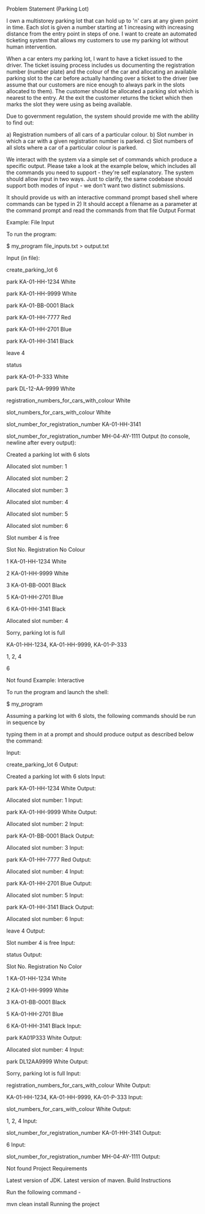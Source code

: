 Problem Statement (Parking Lot)

I own a multi­storey parking lot that can hold up to 'n' cars at any given point in time. Each slot is given a number starting at 1 increasing with increasing distance from the entry point in steps of one. I want to create an automated ticketing system that allows my customers to use my parking lot without human intervention.

When a car enters my parking lot, I want to have a ticket issued to the driver. The ticket issuing process includes us documenting the registration number (number plate) and the colour of the car and allocating an available parking slot to the car before actually handing over a ticket to the driver (we assume that our customers are nice enough to always park in the slots allocated to them). The customer should be allocated a parking slot which is nearest to the entry. At the exit the customer returns the ticket which then marks the slot they were using as being available.

Due to government regulation, the system should provide me with the ability to find out:

a) Registration numbers of all cars of a particular colour. b) Slot number in which a car with a given registration number is parked. c) Slot numbers of all slots where a car of a particular colour is parked.

We interact with the system via a simple set of commands which produce a specific output. Please take a look at the example below, which includes all the commands you need to support - they're self explanatory. The system should allow input in two ways. Just to clarify, the same codebase should support both modes of input - we don't want two distinct submissions.

It should provide us with an interactive command prompt based shell where commands can be typed in 2) It should accept a filename as a parameter at the command prompt and read the commands from that file
Output Format

Example: File Input

To run the program:

$ my_program file_inputs.txt > output.txt

Input (in file):

create_parking_lot 6

park KA-01-HH-1234 White

park KA-01-HH-9999 White

park KA-01-BB-0001 Black

park KA-01-HH-7777 Red

park KA-01-HH-2701 Blue

park KA-01-HH-3141 Black

leave 4

status

park KA-01-P-333 White

park DL-12-AA-9999 White

registration_numbers_for_cars_with_colour White

slot_numbers_for_cars_with_colour White

slot_number_for_registration_number KA-01-HH-3141

slot_number_for_registration_number MH-04-AY-1111 Output (to console, newline after every output):

Created a parking lot with 6 slots

Allocated slot number: 1

Allocated slot number: 2

Allocated slot number: 3

Allocated slot number: 4

Allocated slot number: 5

Allocated slot number: 6

Slot number 4 is free

Slot No. Registration No Colour

1 KA-01-HH-1234 White

2 KA-01-HH-9999 White

3 KA-01-BB-0001 Black

5 KA-01-HH-2701 Blue

6 KA-01-HH-3141 Black

Allocated slot number: 4

Sorry, parking lot is full

KA-01-HH-1234, KA-01-HH-9999, KA-01-P-333

1, 2, 4

6

Not found Example: Interactive

To run the program and launch the shell:

$ my_program

Assuming a parking lot with 6 slots, the following commands should be run in sequence by

typing them in at a prompt and should produce output as described below the command:

Input:

create_parking_lot 6 Output:

Created a parking lot with 6 slots Input:

park KA-01-HH-1234 White Output:

Allocated slot number: 1 Input:

park KA-01-HH-9999 White Output:

Allocated slot number: 2 Input:

park KA-01-BB-0001 Black Output:

Allocated slot number: 3 Input:

park KA-01-HH-7777 Red Output:

Allocated slot number: 4 Input:

park KA-01-HH-2701 Blue Output:

Allocated slot number: 5 Input:

park KA-01-HH-3141 Black Output:

Allocated slot number: 6 Input:

leave 4 Output:

Slot number 4 is free Input:

status Output:

Slot No. Registration No Color

1 KA-01-HH-1234 White

2 KA-01-HH-9999 White

3 KA-01-BB-0001 Black

5 KA-01-HH-2701 Blue

6 KA-01-HH-3141 Black Input:

park KA­01­P­333 White Output:

Allocated slot number: 4 Input:

park DL­12­AA­9999 White Output:

Sorry, parking lot is full Input:

registration_numbers_for_cars_with_colour White Output:

KA-01-HH-1234, KA-01-HH-9999, KA-01-P-333 Input:

slot_numbers_for_cars_with_colour White Output:

1, 2, 4 Input:

slot_number_for_registration_number KA-01-HH-3141 Output:

6 Input:

slot_number_for_registration_number MH-04-AY-1111 Output:

Not found Project Requirements

Latest version of JDK. Latest version of maven. Build Instructions

Run the following command -

mvn clean install Running the project
